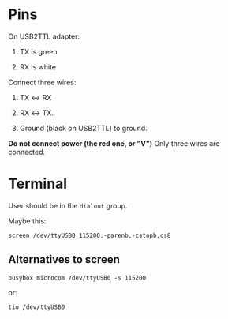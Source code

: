 Pins
====

On USB2TTL adapter:

1. TX is green

1. RX is white

Connect three wires:

1. TX ↔ RX 

1. RX ↔ TX. 

1. Ground (black on USB2TTL) to ground.

__Do not connect power (the red one, or "V")__ Only three wires are connected.

Terminal
========

User should be in the `dialout` group.

Maybe this:

    screen /dev/ttyUSB0 115200,-parenb,-cstopb,cs8

Alternatives to screen
----------------------

    busybox microcom /dev/ttyUSB0 -s 115200

or:

    tio /dev/ttyUSB0


